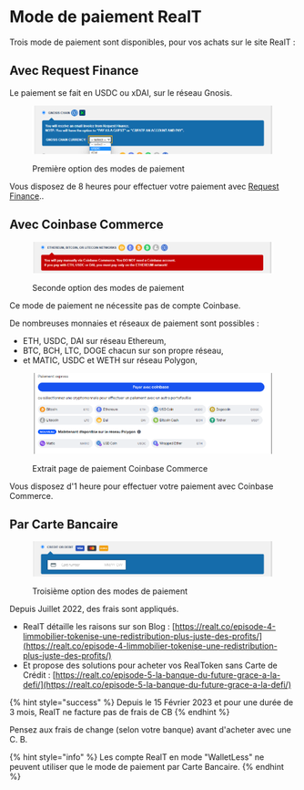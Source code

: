 # Mode de paiement RealT

Trois mode de paiement sont disponibles, pour vos achats sur le site RealT :

## Avec Request Finance

Le paiement se fait en USDC ou xDAI, sur le réseau Gnosis.

<figure><img src="../../../.gitbook/assets/image (84).png" alt=""><figcaption><p>Première option des modes de paiement</p></figcaption></figure>

Vous disposez de 8 heures pour effectuer votre paiement avec [Request Finance](paiement-avec-request-finance.md)..

## Avec Coinbase Commerce

<figure><img src="../../../.gitbook/assets/image (72).png" alt=""><figcaption><p>Seconde option des modes de paiement</p></figcaption></figure>

Ce mode de paiement ne nécessite pas de compte Coinbase.

De nombreuses monnaies et réseaux de paiement sont possibles :

* ETH, USDC, DAI sur réseau Ethereum,
* BTC, BCH, LTC, DOGE chacun sur son propre réseau,
* et MATIC, USDC et WETH sur réseau Polygon,

<figure><img src="../../../.gitbook/assets/image (9).png" alt=""><figcaption><p>Extrait page de paiement Coinbase Commerce</p></figcaption></figure>

Vous disposez d'1 heure pour effectuer votre paiement avec Coinbase Commerce.

## Par Carte Bancaire

<figure><img src="../../../.gitbook/assets/image (15).png" alt=""><figcaption><p>Troisième option des modes de paiement</p></figcaption></figure>

Depuis Juillet 2022, des frais sont appliqués.

* RealT détaille les raisons sur son Blog : [https://realt.co/episode-4-limmobilier-tokenise-une-redistribution-plus-juste-des-profits/](https://realt.co/episode-4-limmobilier-tokenise-une-redistribution-plus-juste-des-profits/)
* Et propose des solutions pour acheter vos RealToken sans Carte de Crédit : [https://realt.co/episode-5-la-banque-du-future-grace-a-la-defi/](https://realt.co/episode-5-la-banque-du-future-grace-a-la-defi/)

{% hint style="success" %}
Depuis le 15 Février 2023 et pour une durée de 3 mois, RealT ne facture pas de frais de CB
{% endhint %}

Pensez aux frais de change (selon votre banque) avant d'acheter avec une C. B.

{% hint style="info" %}
Les compte RealT en mode "WalletLess" ne peuvent utiliser que le mode de paiement par Carte Bancaire.
{% endhint %}
